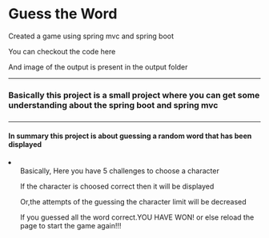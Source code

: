 <h1>Guess the Word</h1>
<p>Created a game using spring mvc and spring boot</p>
<p>You can checkout the code here</p>
<p>And image of the output is present in the output folder</p>
<hr>
<h3>Basically this project is a small project where you can get some understanding about the spring boot and spring mvc<h3>
<hr>
<h4>In summary this project is about guessing a random word that has been displayed</h4>
<li start="1">
<ul>Basically, Here you have 5 challenges to choose a character</ul>
<ul>If the character is choosed correct then it will be displayed</ul>
<ul>Or,the attempts of the guessing the character limit will be decreased</ul>
<ul>If you guessed all the word correct.YOU HAVE WON! or else reload the page to start the game again!!!</ul>
</li>